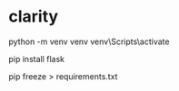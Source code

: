 # clarity
python -m venv venv
venv\Scripts\activate

pip install flask

pip freeze > requirements.txt